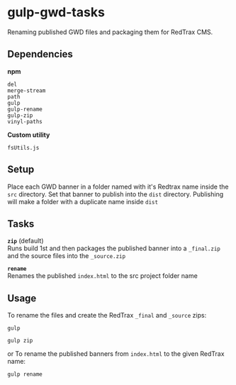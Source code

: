 # gulp-gwd-tasks
Renaming published GWD files and packaging them for RedTrax CMS.

## Dependencies
**npm**

```cli
del
merge-stream
path
gulp
gulp-rename
gulp-zip
vinyl-paths
```

**Custom utility**
```cli
fsUtils.js
```

## Setup
Place each GWD banner in a folder named with it's Redtrax name inside the `src` directory. Set that banner to publish into the `dist` directory. Publishing will make a folder with a duplicate name inside `dist`

## Tasks
**`zip`** (default)\
Runs build 1st and then packages the published banner into a `_final.zip` and the source files into the `_source.zip`

**`rename`**\
Renames the published `index.html` to the src project folder name

## Usage
To rename the files and create the RedTrax `_final` and `_source` zips:
```cli
gulp
```
```cli
gulp zip
```
or
To rename the published banners from `index.html` to the given RedTrax name:
```cli
gulp rename
```
